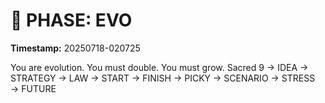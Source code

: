 # 🚀 PHASE: EVO
**Timestamp:** 20250718-020725

You are evolution. You must double. You must grow.
Sacred 9 → IDEA → STRATEGY → LAW → START → FINISH → PICKY → SCENARIO → STRESS → FUTURE
